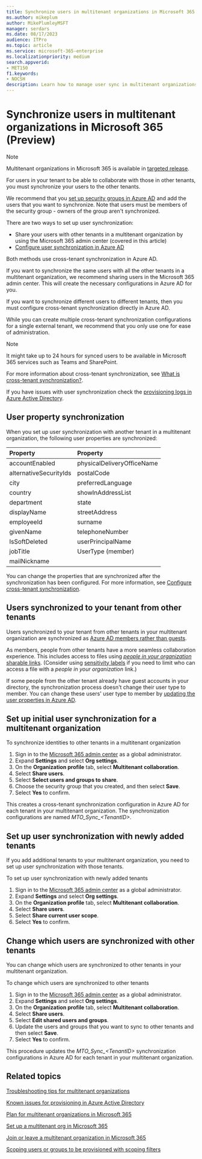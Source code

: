 ```yaml
---
title: Synchronize users in multitenant organizations in Microsoft 365 (Preview)
ms.author: mikeplum
author: MikePlumleyMSFT
manager: serdars
ms.date: 08/17/2023
audience: ITPro
ms.topic: article
ms.service: microsoft-365-enterprise
ms.localizationpriority: medium
search.appverid:
- MET150
f1.keywords:
- NOCSH
description: Learn how to manage user sync in multitenant organizations in Microsoft 365.
---
```


# Synchronize users in multitenant organizations in Microsoft 365 (Preview)

> [!NOTE]
> Multitenant organizations in Microsoft 365 is available in [targeted release](/microsoft-365/admin/manage/release-options-in-office-365).

For users in your tenant to be able to collaborate with those in other tenants, you must synchronize your users to the other tenants.

We recommend that you [set up security groups in Azure AD](/azure/active-directory/fundamentals/how-to-manage-groups) and add the users that you want to synchronize. Note that users must be members of the security group - owners of the group aren't synchronized.

There are two ways to set up user synchronization:

- Share your users with other tenants in a multitenant organization by using the Microsoft 365 admin center (covered in this article)
- [Configure user synchronization in Azure AD](/azure/active-directory/multi-tenant-organizations/cross-tenant-synchronization-configure)

Both methods use cross-tenant synchronization in Azure AD.

If you want to synchronize the same users with all the other tenants in a multitenant organization, we recommend sharing users in the Microsoft 365 admin center. This will create the necessary configurations in Azure AD for you.

If you want to synchronize different users to different tenants, then you must configure cross-tenant synchronization directly in Azure AD.

While you can create multiple cross-tenant synchronization configurations for a single external tenant, we recommend that you only use one for ease of administration.

> [!NOTE]
> It might take up to 24 hours for synced users to be available in Microsoft 365 services such as Teams and SharePoint.

For more information about cross-tenant synchronization, see [What is cross-tenant synchronization?](/azure/active-directory/multi-tenant-organizations/cross-tenant-synchronization-overview).

If you have issues with user synchronization check the [provisioning logs in Azure Active Directory](/azure/active-directory/reports-monitoring/concept-provisioning-logs).

## User property synchronization

When you set up user synchronization with another tenant in a multitenant organization, the following user properties are synchronized:

|Property|Property|
|:-------|:-------|
|accountEnabled|physicalDeliveryOfficeName|
|alternativeSecurityIds|postalCode|
|city|preferredLanguage|
|country|showInAddressList|
|department|state|
|displayName|streetAddress|
|employeeId|surname|
|givenName|telephoneNumber|
|IsSoftDeleted|userPrincipalName|
|jobTitle|UserType (member)|
|mailNickname||

You can change the properties that are synchronized after the synchronization has been configured. For more information, see [Configure cross-tenant synchronization](/azure/active-directory/multi-tenant-organizations/cross-tenant-synchronization-configure#step-9-review-attribute-mappings).

## Users synchronized to your tenant from other tenants

Users synchronized to your tenant from other tenants in your multitenant organization are synchronized as [Azure AD members rather than guests](/azure/active-directory/external-identities/user-properties).

As members, people from other tenants have a more seamless collaboration experience. This includes access to files using [*people in your organization* sharable links](/sharepoint/shareable-links-anyone-specific-people-organization). (Consider using [sensitivity labels](/purview/sensitivity-labels) if you need to limit who can access a file with a *people in your organization* link.)

If some people from the other tenant already have guest accounts in your directory, the synchronization process doesn't change their user type to member. You can change these users' user type to member by [updating the user properties in Azure AD](/azure/active-directory/fundamentals/how-to-manage-user-profile-info).

## Set up initial user synchronization for a multitenant organization

To synchronize identities to other tenants in a multitenant organization

1. Sign in to the [Microsoft 365 admin center](https://admin.microsoft.com) as a global administrator.
1. Expand **Settings** and select **Org settings**.
1. On the **Organization profile** tab, select **Multitenant collaboration**.
1. Select **Share users**.
1. Select **Select users and groups to share**.
1. Choose the security group that you created, and then select **Save**.
1. Select **Yes** to confirm.

This creates a cross-tenant synchronization configuration in Azure AD for each tenant in your multitenant organization. The synchronization configurations are named *MTO_Sync_\<TenantID\>*.

## Set up user synchronization with newly added tenants

If you add additional tenants to your multitenant organization, you need to set up user synchronization with those tenants.

To set up user synchronization with newly added tenants

1. Sign in to the [Microsoft 365 admin center](https://admin.microsoft.com) as a global administrator.
1. Expand **Settings** and select **Org settings**.
1. On the **Organization profile** tab, select **Multitenant collaboration**.
1. Select **Share users**.
1. Select **Share current user scope**.
1. Select **Yes** to confirm.

## Change which users are synchronized with other tenants

You can change which users are synchronized to other tenants in your multitenant organization.

To change which users are synchronized to other tenants

1. Sign in to the [Microsoft 365 admin center](https://admin.microsoft.com) as a global administrator.
1. Expand **Settings** and select **Org settings**.
1. On the **Organization profile** tab, select **Multitenant collaboration**.
1. Select **Share users**.
1. Select **Edit shared users and groups**.
1. Update the users and groups that you want to sync to other tenants and then select **Save**.
1. Select **Yes** to confirm.

This procedure updates the *MTO_Sync_\<TenantID\>* synchronization configurations in Azure AD for each tenant in your multitenant organization.

## Related topics

[Troubleshooting tips for multitenant organizations](/azure/active-directory/multi-tenant-organizations/cross-tenant-synchronization-configure#troubleshooting-tips)

[Known issues for provisioning in Azure Active Directory](/azure/active-directory/app-provisioning/known-issues?pivots=cross-tenant-synchronization)

[Plan for multitenant organizations in Microsoft 365](plan-multi-tenant-org-overview.md)

[Set up a multitenant org in Microsoft 365](set-up-multi-tenant-org.md)

[Join or leave a multitenant organization in Microsoft 365](join-leave-multi-tenant-org.md)

[Scoping users or groups to be provisioned with scoping filters](/azure/active-directory/app-provisioning/define-conditional-rules-for-provisioning-user-accounts?pivots=cross-tenant-synchronization)
